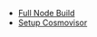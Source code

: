 - [Full Node Build](<Full Node Build 16f34577.md>)
- [Setup Cosmovisor](<Setup Cosmovisor b550d8b3.md>)
